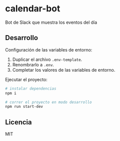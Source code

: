 # calendar-bot

Bot de Slack que muestra los eventos del día

## Desarrollo

Configuración de las variables de entorno:

1. Duplicar el archivo `.env-template`.
1. Renombrarlo a `.env`.
1. Completar los valores de las variables de entorno.

Ejecutar el proyecto:

```bash
# instalar dependencias
npm i

# correr el proyecto en modo desarrollo
npm run start-dev
```

## Licencia

MIT
